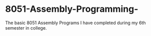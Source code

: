 # 8051-Assembly-Programming-

The basic 8051 Assembly Programs I have completed during my 6th semester in college.

